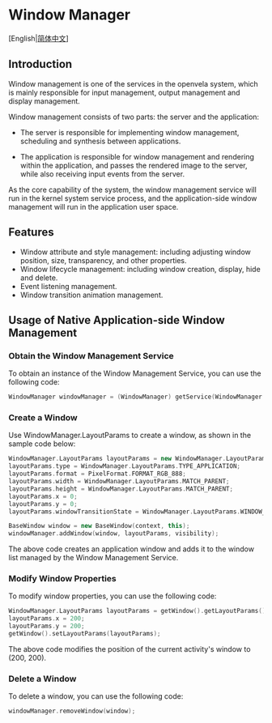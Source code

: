 # Window Manager

[English|[简体中文](./README_zh-cn.md)]

## Introduction
Window management is one of the services in the openvela system, which is mainly responsible for input management, output management and display management.

Window management consists of two parts: the server and the application:

- The server is responsible for implementing window management, scheduling and synthesis between applications.

- The application is responsible for window management and rendering within the application, and passes the rendered image to the server, while also receiving input events from the server.

As the core capability of the system, the window management service will run in the kernel system service process, and the application-side window management will run in the application user space.

## Features
- Window attribute and style management: including adjusting window position, size, transparency, and other properties.
- Window lifecycle management: including window creation, display, hide and delete.
- Event listening management.
- Window transition animation management.

## Usage of Native Application-side Window Management

### Obtain the Window Management Service

To obtain an instance of the Window Management Service, you can use the following code:

```c++
WindowManager windowManager = (WindowManager) getService(WindowManager::name());
```

### Create a Window

Use WindowManager.LayoutParams to create a window, as shown in the sample code below:

```c++
WindowManager.LayoutParams layoutParams = new WindowManager.LayoutParams();
layoutParams.type = WindowManager.LayoutParams.TYPE_APPLICATION;
layoutParams.format = PixelFormat.FORMAT_RGB_888;
layoutParams.width = WindowManager.LayoutParams.MATCH_PARENT;
layoutParams.height = WindowManager.LayoutParams.MATCH_PARENT;
layoutParams.x = 0;
layoutParams.y = 0;
layoutParams.windowTransitionState = WindowManager.LayoutParams.WINDOW_TRANSITION_ENABLE;

BaseWindow window = new BaseWindow(context, this);
windowManager.addWindow(window, layoutParams, visibility);
```

The above code creates an application window and adds it to the window list managed by the Window Management Service.

### Modify Window Properties

To modify window properties, you can use the following code:

```c++
WindowManager.LayoutParams layoutParams = getWindow().getLayoutParams();
layoutParams.x = 200;
layoutParams.y = 200;
getWindow().setLayoutParams(layoutParams);
```

The above code modifies the position of the current activity's window to (200, 200).

### Delete a Window

To delete a window, you can use the following code:

```c++
windowManager.removeWindow(window);
```